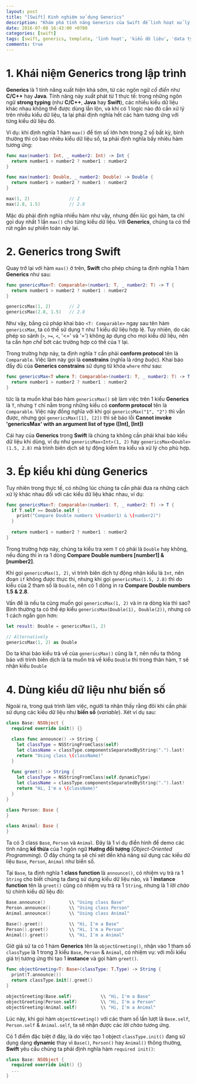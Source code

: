 ```yaml
---
layout: post
title: "[Swift] Kinh nghiệm sử dụng Generics"
description: "Khám phá tính năng Generics của Swift để linh hoạt xử lý các kiểu dữ liệu khác nhau"
date: 2016-07-08 16:43:00 +0700
categories: [swift]
tags: [swift, generics, template, 'linh hoạt', 'kiểu dữ liệu', 'data type']
comments: true
---
```


# 1. Khái niệm Generics trong lập trình #

**Generics** là 1 tính năng xuất hiện khá sớm, từ các ngôn ngữ *cổ điển* như **C/C++** hay **Java**. Tính năng này xuất phát từ 1 thực tế: trong những ngôn ngữ **strong typing** (như **C/C++**, **Java** hay **Swift**), các nhiều kiểu dữ liệu khác nhau không thể được dùng lẫn lộn, và khi có 1 logic nào đó cần xử lý trên nhiều kiểu dữ liệu, ta lại phải định nghĩa hết các hàm tương ứng với từng kiểu dữ liệu đó.

Ví dụ: khi định nghĩa 1 hàm `max()` để tìm số lớn hơn trong 2 số bất kỳ, bình thường thì có bao nhiêu kiểu dữ liệu số, ta phải định nghĩa bấy nhiêu hàm tương ứng:

```swift
func max(number1: Int, _ number2: Int) -> Int {
  return number1 > number2 ? number1 : number2
}

func max(number1: Double, _ number2: Double) -> Double {
  return number1 > number2 ? number1 : number2
}

max(1, 2)               // 2
max(2.8, 1.5)           // 2.8
```

Mặc dù phải định nghĩa nhiều hàm như vậy, nhưng đến lúc gọi hàm, ta chỉ gọi duy nhất 1 lần `max()` cho từng kiểu dữ liệu. Với **Generics**, chúng ta có thể rút ngắn sự phiền toán này lại.

# 2. Generics trong Swift #

Quay trở lại với hàm `max()` ở trên, **Swift** cho phép chúng ta định nghĩa 1 hàm **Generics** như sau:

```swift
func genericsMax<T: Comparable>(number1: T, _ number2: T) -> T {
  return number1 > number2 ? number1 : number2
}

genericsMax(1, 2)       // 2
genericsMax(2.8, 1.5)   // 2.8
```

Như vậy, bằng cú pháp khai báo `<T: Comparable>` ngay sau tên hàm `genericsMax`, ta có thể sử dụng `T` như 1 kiểu dữ liệu hợp lệ. Tuy nhiên, do các phép so sánh (`>`, `>=`, `<`, '<=' và '=') không áp dụng cho mọi kiểu dữ liệu, nên ta cần *hạn chế* bớt các trường hợp có thể của `T` lại.

Trong trường hợp này, ta định nghĩa `T` cần phải **conform protocol** tên là `Comparable`. Việc làm này gọi là **constrains** (nghĩa là *ràng buộc*). Khai báo đầy đủ của **Generics constrains** sử dụng từ khóa `where` như sau:

```swift
func genericsMax<T where T: Comparable>(number1: T, _ number2: T) -> T {
  return number1 > number2 ? number1 : number2
}
```

tức là ta muốn khai báo hàm `genericsMax()` sẽ làm việc trên 1 kiểu **Generics** là `T`, nhưng `T` chỉ nằm trong những kiểu có **conform protocol** tên là `Comparable`. Việc này đồng nghĩa với khi gọi `genericsMax("1", "2")` thì vẫn được, nhưng gọi `genericsMax([1], [2])` thì sẽ báo lỗi **Cannot invoke 'genericsMax' with an argument list of type ([Int], [Int])**

Cái hay của **Generics** trong **Swift** là chúng ta không cần phải khai báo kiểu dữ liệu khi dùng, ví dụ như `genericsMax<Int>(1, 2)` hay `genericsMax<Double>(1.5, 2.8)` mà trình biên dịch sẽ tự động kiểm tra kiểu và xử lý cho phù hợp.

# 3. Ép kiểu khi dùng Generics #

Tuy nhiên trong thực tế, có những lúc chúng ta cần phải đưa ra những cách xử lý khác nhau đối với các kiểu dữ liệu khác nhau, ví dụ:

```swift
func genericsMax<T: Comparable>(number1: T, _ number2: T) -> T {
  if T.self == Double.self {
    print("Compare Double numbers \(number1) & \(number2)")
  }
  
  return number1 > number2 ? number1 : number2
}
```

Trong trường hợp này, chúng ta kiểu tra xem `T` có phải là `Double` hay không, nếu đúng thì in ra 1 dòng **Compare Double numbers [number1] & [number2]**.

Khi gọi `genericsMax(1, 2)`, vì trình biên dịch tự động nhận kiểu là `Int`, nên đoạn `if` không được thực thi, nhưng khi gọi `genericsMax(1.5, 2.8)` thì do kiểu của 2 tham số là `Double`, nên có 1 dòng in ra **Compare Double numbers 1.5 & 2.8**.

Vấn đề là nếu ta cũng muốn gọi `genericsMax(1, 2)` và in ra dòng kia thì sao? Bình thường ta có thể ép kiểu `genericsMax(Double(1), Double(2))`, nhưng có 1 cách ngắn gọn hơn:

```swift
let result: Double = genericsMax(1, 2)

// Alternatively
genericsMax(1, 2) as Double
```

Do ta khai báo kiểu trả về của `genericsMax()` cũng là `T`, nên nếu ta thông báo với trình biên dịch là ta muốn trả về kiểu `Double` thì trong thân hàm, `T` sẽ nhận kiểu `Double`

# 4. Dùng kiểu dữ liệu như biến số #
Ngoài ra, trong quá trình làm việc, người ta nhận thấy rằng đôi khi cần phải sử dụng các kiểu dữ liệu như **biến số** (*variable*). Xét ví dụ sau:

```swift
class Base: NSObject {
  required override init() {}

  class func announce() -> String {
    let classType = NSStringFromClass(self)
    let className = classType.componentsSeparatedByString(".").last!
    return "Using class \(className)"
  }
  
  func greet() -> String {
    let classType = NSStringFromClass(self.dynamicType)
    let className = classType.componentsSeparatedByString(".").last!
    return "Hi, I'm a \(className)"
  }
}

class Person: Base {
}

class Animal: Base {
}
```

Ta có 3 class `Base`, `Person` và `Animal`. Đây là 1 ví dụ điển hình để demo các tính năng **kế thừa** của 1 ngôn ngữ **Hướng đối tượng** (*Object-Oriented Programming*). Ở đây chúng ta sẽ chỉ xét đến khả năng sử dụng các kiểu dữ liệu `Base`, `Person`, `Animal` như biến số.

Tại `Base`, ta định nghĩa 1 **class function** là `announce()`, có nhiệm vụ trả ra 1 `String` cho biết chúng ta đang sử dụng kiểu dữ liệu nào, và 1 **instance function** tên là `greet()` cũng có nhiệm vụ trả ra 1 `String`, nhưng là 1 *lời chào* từ chính kiểu dữ liệu đó:

```swift
Base.announce()         \\ "Using class Base"
Person.announce()       \\ "Using class Person"
Animal.announce()       \\ "Using class Animal"

Base().greet()          \\ "Hi, I'm a Base"
Person().greet()        \\ "Hi, I'm a Person"
Animal().greet()        \\ "Hi, I'm a Animal"
```

Giờ giả sử ta có 1 hàm **Generics** tên là `objectGreeting()`, nhận vào 1 tham số `classType` là 1 trong 3 kiểu `Base`, `Person` & `Animal`, có nhiệm vụ: với mỗi kiểu giá trị tương ứng thì tạo 1 **instance** và gọi hàm `greet()`.

```swift
func objectGreeting<T: Base>(classType: T.Type) -> String {
  print(T.announce())
  return classType.init().greet()
}

objectGreeting(Base.self)           \\ "Hi, I'm a Base"
objectGreeting(Person.self)         \\ "Hi, I'm a Person"
objectGreeting(Animal.self)         \\ "Hi, I'm a Animal"
```

Lúc này, khi gọi hàm `objectGreeting()` với các tham số lần lượt là `Base.self`, `Person.self` & `Animal.self`, ta sẽ nhận được các *lời chào* tương ứng.

Có 1 điểm đặc biệt ở đây, là do việc tạo 1 object `classType.init()` đang sử dụng dạng **dynamic** thay vì `Base()`, `Person()` hay `Animal()` thông thường, **Swift** yêu cầu chúng ta phải định nghĩa hàm `required init()`:

```swift
class Base: NSObject {
  required override init() {}
  ...
}
```